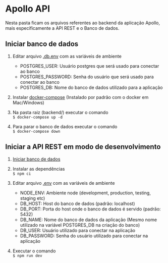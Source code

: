 # Apollo API

Nesta pasta ficam os arquivos referentes ao backend da aplicação Apollo, mais especificamente a API REST e o Banco de dados.

## Iniciar banco de dados

1. Editar arquivo [.db.env](./.db.env) com as variáveis de ambiente  
    * POSTGRES_USER: Usuário postgres que será usado para conectar ao banco
    * POSTGRES_PASSWORD: Senha do usuário que será usado para conectar ao banco
    * POSTGRES_DB: Nome do banco de dados utilizado para a aplicação

2. Instalar [docker-compose](https://docs.docker.com/compose/install/) (Instalado por padrão com o docker em Mac/Windows)

3. Na pasta raiz (backend/) executar o comando  
    `$ docker-compose up -d`

4. Para parar o banco de dados executar o comando  
    `$ docker-compose down`


## Iniciar a API REST em modo de desenvolvimento

1. [Iniciar banco de dados](#iniciar-banco-de-dados)

2. Instalar as dependências  
    `$ npm ci`

3. Editar arquivo [.env](./.env) com as variáveis de ambiente
    * NODE_ENV: Ambiente node (development, production, testing, staging etc)
    * DB_HOST: Host do banco de dados (padrão: localhost)
    * DB_PORT: Porta do host onde o banco de dados é servido (padrão: 5432)
    * DB_NAME: Nome do banco de dados da aplicação (Mesmo nome utilizado na variável POSTGRES_DB na criação do banco)
    * DB_USER: Usuário utilizado para conectar na aplicação
    * DB_PASSWORD: Senha do usuário utilizado para conectar na aplicação

4. Executar o comando  
    `$ npm run dev`

## 